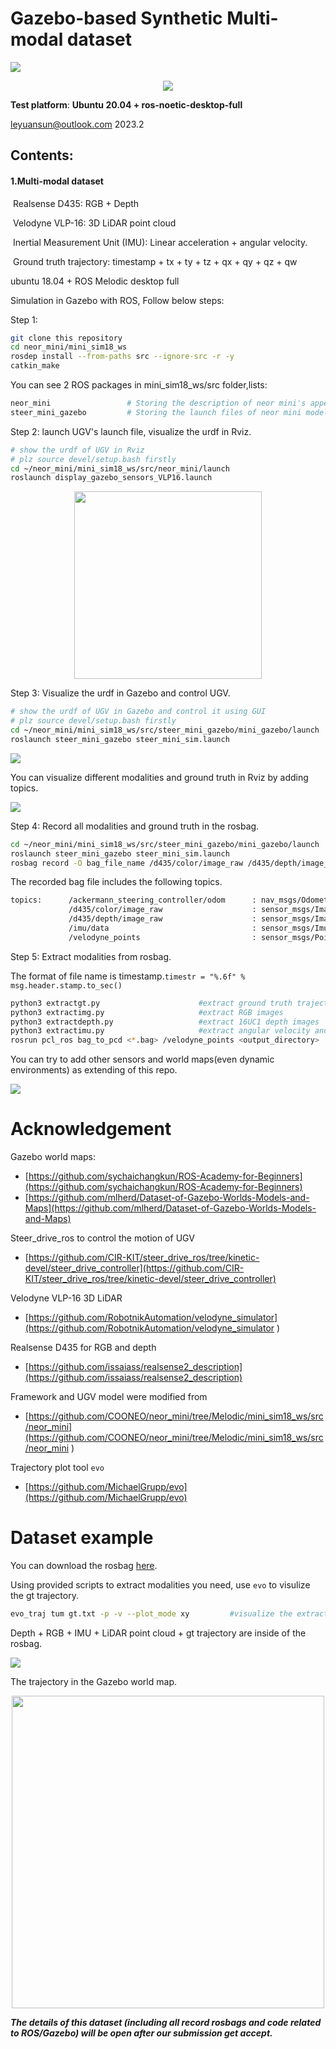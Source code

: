 # Gazebo-based Synthetic Multi-modal dataset 

![](figures/multi_modal_dataset.png)


<div align=center><img src="figures/mdataset.gif"/></div>



**Test platform**:
           **Ubuntu 20.04 + ros-noetic-desktop-full**

leyuansun@outlook.com 2023.2



## Contents:

#### 	1.Multi-modal dataset

​		Realsense D435: RGB + Depth

​		Velodyne VLP-16: 3D LiDAR point cloud

​		Inertial Measurement Unit (IMU): Linear acceleration + angular velocity. 		

​	    Ground truth trajectory: timestamp + tx + ty + tz + qx + qy + qz + qw


ubuntu 18.04 + ROS Melodic desktop full 


Simulation in Gazebo with ROS, Follow below steps:

Step 1:
```bash
git clone this repository
cd neor_mini/mini_sim18_ws
rosdep install --from-paths src --ignore-src -r -y  
catkin_make                            
```

You can see 2 ROS packages in mini_sim18_ws/src folder,lists:

```bash
neor_mini                 # Storing the description of neor mini's appearance with urdf file
steer_mini_gazebo         # Storing the launch files of neor mini model visual in Gazebo
```



Step 2: launch UGV's launch file, visualize the urdf in Rviz.

```bash
# show the urdf of UGV in Rviz
# plz source devel/setup.bash firstly
cd ~/neor_mini/mini_sim18_ws/src/neor_mini/launch
roslaunch display_gazebo_sensors_VLP16.launch 
```


<div align=center><img height =300 src="figures/ugv.png"/></div>


Step 3: Visualize the urdf in Gazebo and control UGV.

```bash
# show the urdf of UGV in Gazebo and control it using GUI
# plz source devel/setup.bash firstly
cd ~/neor_mini/mini_sim18_ws/src/steer_mini_gazebo/mini_gazebo/launch
roslaunch steer_mini_gazebo steer_mini_sim.launch
```

![](figures/gazebo.png)

You can visualize different modalities and ground truth in Rviz by adding topics.

![](figures/gt.png)


Step 4: Record all modalities and ground truth in the rosbag.

```bash
cd ~/neor_mini/mini_sim18_ws/src/steer_mini_gazebo/mini_gazebo/launch
roslaunch steer_mini_gazebo steer_mini_sim.launch
rosbag record -O bag_file_name /d435/color/image_raw /d435/depth/image_raw /imu/data /velodyne_points /ackermann_steering_controller/odom
```
The recorded bag file includes the following topics.
```bash
topics:      /ackermann_steering_controller/odom      : nav_msgs/Odometry      
             /d435/color/image_raw                    : sensor_msgs/Image      
             /d435/depth/image_raw                    : sensor_msgs/Image      
             /imu/data                                : sensor_msgs/Imu        
             /velodyne_points                         : sensor_msgs/PointCloud2
```

Step 5: Extract modalities from rosbag.

The format of file name is timestamp.`timestr = "%.6f" %  msg.header.stamp.to_sec()`
```bash
python3 extractgt.py                      #extract ground truth trajectory
python3 extractimg.py                     #extract RGB images
python3 extractdepth.py                   #extract 16UC1 depth images
python3 extractimu.py                     #extract angular velocity and linear acceleration in xyz
rosrun pcl_ros bag_to_pcd <*.bag> /velodyne_points <output_directory>  #extract LiDAR point cloud to pcd files
```
You can try to add other sensors and world maps(even dynamic environments) as extending of this repo.

![](figures/otherworlds.png)

# Acknowledgement
Gazebo world maps:
- [https://github.com/sychaichangkun/ROS-Academy-for-Beginners](https://github.com/sychaichangkun/ROS-Academy-for-Beginners)
- [https://github.com/mlherd/Dataset-of-Gazebo-Worlds-Models-and-Maps](https://github.com/mlherd/Dataset-of-Gazebo-Worlds-Models-and-Maps)

Steer_drive_ros to control the motion of UGV
- [https://github.com/CIR-KIT/steer_drive_ros/tree/kinetic-devel/steer_drive_controller](https://github.com/CIR-KIT/steer_drive_ros/tree/kinetic-devel/steer_drive_controller)

Velodyne VLP-16 3D LiDAR

- [https://github.com/RobotnikAutomation/velodyne_simulator](https://github.com/RobotnikAutomation/velodyne_simulator
)

Realsense D435 for RGB and depth
- [https://github.com/issaiass/realsense2_description](https://github.com/issaiass/realsense2_description)

Framework and UGV model were modified from
- [https://github.com/COONEO/neor_mini/tree/Melodic/mini_sim18_ws/src/neor_mini](https://github.com/COONEO/neor_mini/tree/Melodic/mini_sim18_ws/src/neor_mini
)

Trajectory plot tool `evo`
- [https://github.com/MichaelGrupp/evo](https://github.com/MichaelGrupp/evo)

# Dataset example 
You can download the rosbag [here](https://drive.google.com/file/d/12fIVgur6wDlltR3biISjAG2rX61xxCqI/view?usp=share_link).

Using provided scripts to extract modalities you need, use `evo` to visulize the gt trajectory.
```bash
evo_traj tum gt.txt -p -v --plot_mode xy         #visualize the extracted ground truth trajectory
```
Depth + RGB + IMU + LiDAR point cloud + gt trajectory are inside of the rosbag.

![](figures/contents.png)

The trajectory in the Gazebo world map.

<div align=center><img height =500 src="figures/traj.png"/></div>



***The details of this dataset (including all record rosbags and code related to ROS/Gazebo) will be open after our submission get accept.***
